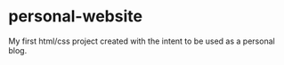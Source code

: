 # personal-website
My first html/css project created with the intent to be used as a personal blog.
